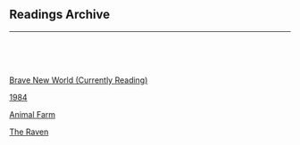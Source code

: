 <h2>Readings Archive</h2>
<div class="container"><hr /></div>
<hr style="height:50px; visibility:hidden;" />
<p><a href="brave_new_world">Brave New World (Currently Reading)</a></p>
<p><a href="1984">1984</a></p>
<p><a href="animal_farm">Animal Farm</a></p>
<p><a href="the_raven_1-6-20.m4a">The Raven</a></p>